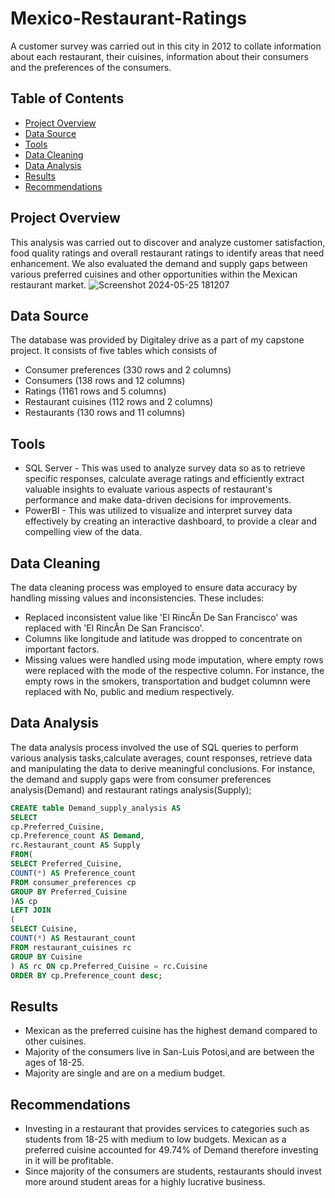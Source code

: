 # Mexico-Restaurant-Ratings
 A customer survey was carried out in this city in 2012 to collate information about each restaurant, their cuisines, information about their consumers and the preferences of the consumers. 

## Table of Contents
- [Project Overview](#project-overview)
- [Data Source](#data-source)
- [Tools](#tools)
- [Data Cleaning](#data-cleaning)
- [Data Analysis](#data-analysis)
- [Results](#results)
- [Recommendations](#recommendations)

 ## Project Overview
 This analysis was carried out to discover and analyze customer satisfaction, food quality ratings and overall restaurant ratings to identify areas that need enhancement. We also evaluated the demand and supply gaps between various preferred cuisines and other opportunities within the Mexican restaurant market.
 ![Screenshot 2024-05-25 181207](https://github.com/Judie01/Mexico-Restaurant-Ratings/assets/170753574/9dd4cffe-59de-4df8-a29e-874e6360b59a)

 

## Data Source
The database was provided by Digitaley drive as a part of my capstone project. It consists of five tables which consists of
- Consumer preferences (330 rows and 2 columns)
- Consumers (138 rows and 12 columns)
- Ratings (1161 rows and 5 columns)
- Restaurant cuisines (112 rows and 2 columns)
- Restaurants (130 rows and 11 columns)

## Tools
- SQL Server - This was used to analyze survey data so as to retrieve specific responses, calculate average ratings and efficiently extract valuable insights to evaluate various aspects of restaurant's performance and make data-driven decisions for improvements.
- PowerBI - This was utilized to visualize and interpret survey data effectively by creating an interactive dashboard, to provide a clear and compelling view of the data.

## Data Cleaning
The data cleaning process was employed to ensure data accuracy by handling missing values and inconsistencies. These includes:
- Replaced inconsistent value like 'El RincÃn De San Francisco' was replaced with 'El RincÃn De San Francisco'.
- Columns like longitude and latitude was dropped to concentrate on important factors.
- Missing values were handled using mode imputation, where empty rows were replaced with the mode of the respective column. For instance, the empty rows in the smokers, transportation and budget columnn were replaced with No, public and medium respectively.

## Data Analysis
The data analysis process involved the use of SQL queries to perform various analysis tasks,calculate averages, count responses, retrieve data and manipulating the data to derive meaningful conclusions. For instance, the demand and supply gaps were from consumer preferences analysis(Demand) and restaurant ratings analysis(Supply);
```sql
CREATE table Demand_supply_analysis AS
SELECT 
cp.Preferred_Cuisine,
cp.Preference_count AS Demand,
rc.Restaurant_count AS Supply
FROM(
SELECT Preferred_Cuisine,
COUNT(*) AS Preference_count
FROM consumer_preferences cp
GROUP BY Preferred_Cuisine
)AS cp
LEFT JOIN
(
SELECT Cuisine,
COUNT(*) AS Restaurant_count
FROM restaurant_cuisines rc
GROUP BY Cuisine
) AS rc ON cp.Preferred_Cuisine = rc.Cuisine
ORDER BY cp.Preference_count desc;
```

## Results
- Mexican as the preferred cuisine has the highest demand compared to other cuisines.
- Majority of the consumers live in San-Luis Potosi,and are between the ages of 18-25.
- Majority are single and are on a medium budget.

## Recommendations
- Investing in a restaurant that provides services to categories such as students from 18-25 with medium to low budgets. ﻿Mexican as a preferred cuisine accounted for 49.74% of Demand therefore investing in it will be profitable.
- Since majority of the consumers are students, restaurants should invest more around student areas for a highly lucrative business.










  
















  
